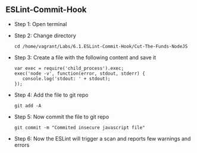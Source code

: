 ## ESLint-Commit-Hook
* Step 1: Open terminal
* Step 2: Change directory

	 `cd /home/vagrant/Labs/6.1.ESLint-Commit-Hook/Cut-The-Funds-NodeJS`
* Step 3: Create a file with the following content and save it
	
	```
	var exec = require('child_process').exec;
    exec('node -v', function(error, stdout, stderr) {
       console.log('stdout: ' + stdout);
    });
    ```
    
* Step 4: Add the file to git repo
	
	`git add -A`
* Step 5: Now commit the file to git repo
	
	`git commit -m "Commited insecure javascript file"`
* Step 6: Now the ESLint will trigger a scan and reports few warnings and errors		
	

